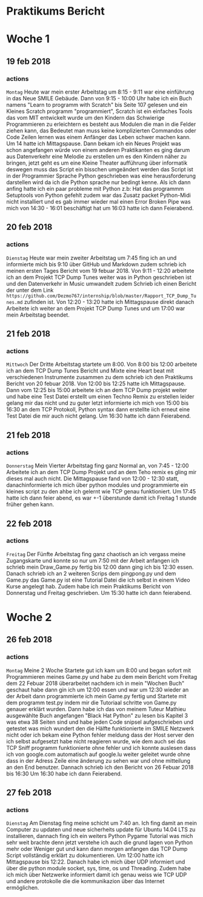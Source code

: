 # Praktikums Bericht
# Woche 1

## 19 feb 2018

### actions
```Montag```
Heute war mein erster Arbeitstag um 8:15 - 9:11 war eine einführung in das Neue SMILE Gebäude.
Dann von 9:15 - 10:00 Uhr habe ich ein Buch namens "Learn to programm with Scratch" bis Seite 107 gelesen und ein Kleines Scratch programm "programmiert", Scratch ist ein einfaches Tools das vom MIT entwickelt wurde um den Kindern das Schwierige Programmieren zu erleichtern es besteht aus Modulen die man in die Felder ziehen kann, das Bedeutet man muss keine komplizierten Commandos oder Code Zeilen lernen was einem Anfänger das Leben schwer machen kann.
Um 14 hatte ich Mittagspause.
Dann bekam ich ein Neues Projekt was schon angefangen würde von einem anderen Praktikanten es ging darum aus Datenverkehr eine Melodie zu erstellen um es den Kindern näher zu bringen, jetzt geht es um eine Kleine Theater aufführung über informatik deswegen muss das Script ein bisschen umgeändert werden das Script ist in der Programmier Sprache Python geschrieben was eine herausforderung darstellen wird da ich die Python sprache nur bedingt kenne.
Als ich dann anfing hatte ich ein paar probleme mit Python z.b: Hat das programmm Setuptools von Python gefehlt zudem war das Zusatz packet Python-Midi nicht installiert und es gab immer wieder mal einen Error Broken Pipe was mich von 14:30 - 16:01 beschäftigt hat um 16:03 hatte ich dann Feierabend.

## 20 feb 2018

### actions
```Dienstag```
Heute war mein zweiter Arbeitstag um 7:45 fing ich an und informierte mich bis 9:10 über GitHub und Markdown zudem schrieb ich meinen ersten Tages Bericht vom 19 febuar 2018.
Von 9:11 - 12:20 arbeitete ich an dem Projekt TCP Dump Tunes weiter was in Python geschrieben ist und den Datenverkehr in Music umwandelt zudem Schrieb ich einen Bericht der unter dem Link ```https://github.com/Dezmo767/internship/blob/master/Rapport_TCP_Dump_Tunes.md``` zufinden ist.
Von 12:20 - 13:20 hatte ich Mittagspause direkt danach Arbeitete ich weiter an dem Projekt TCP Dump Tunes und um 17:00 war mein Arbeitstag beendet.

## 21 feb 2018

### actions
```Mittwoch```
Der Dritte Arbeitstag startete um 8:00.
Von 8:00 bis 12:00 arbeitete ich an dem TCP Dump Tunes Bericht und Mixte eine Heart beat mit verschiedenen Instrumente zusammen zu dem schrieb ich den Praktikums Bericht von 20 febuar 2018.
Von 12:00 bis 12:25 hatte ich Mittagspause.
Dann vom 12:25 bis 15:00 arbeitete ich an dem TCP Dump projekt weiter und habe eine Test Datei erstellt um einen Techno Remix zu erstellen leider gelang mir das nicht und zu guter letzt informierte ich mich von 15:00 bis 16:30 an dem TCP Protokoll, Python syntax dann erstellte iich erneut eine Test Datei die mir auch nicht gelang.
Um 16:30 hatte ich dann Feierabend.

## 21 feb 2018

### actions
```Donnerstag```
Mein Vierter Arbeitstag fing ganz Normal an, von 7:45 - 12:00 Arbeitete ich an dem TCP Dump Projekt und an dem Teho remix es gling mir dieses mal auch nicht.
Die Mittagspause fand von 12:00 - 12:30 statt, danachinformierte ich mich über python modules und programmierte ein kleines script zu den ahbe ich gelernt wie TCP genau funktioniert.
Um 17:45 hatte ich dann feier abend, es war +-1 überstunde damit ich Freitag 1 stunde früher gehen kann.

## 22 feb 2018

### actions
```Freitag```
Der Fünfte Arbeitstag fing ganz chaotisch an ich vergass meine Zugangskarte und konnte so nur um 7:50 mit der Arbeit anfangen ich schrieb mein Draw_Game.py fertig bis 12:00 dann ging ich bis 12:30 essen.
Danach schrieb ich an 2 weiteren Scrips dem pingpong.py und dem Game.py das Game.py ist eine Tutorial Datei die ich selbst in einem Video Kurse angelegt hab.
Zudem habe ich mein Praktikums Bericht von Donnerstag und Freitag geschrieben.
Um 15:30 hatte ich dann feierabend.

# Woche 2

## 26 feb 2018

### actions
```Montag```
Meine 2 Woche Startete gut ich kam um 8:00 und began sofort mit Programmieren meines Game.py und habe zu dem mein Bericht vom Freitag dem 22 Febuar 2018 überarbeitet nachdem ich in mein "Wochen Buch" geschaut habe dann gin ich um 12:00 essen und war um 12:30 wieder an der Arbeit dann programmierte ich mein Game.py fertig und Startete mit dem programm test.py indem mir die Tutoriaal schritte von Game.py genauer erklärt wurden.
Dann habe ich das von meinem Tuteur Mathieu ausgewählte Buch angefangen "Black Hat Python"  zu lesen bis Kapitel 3 was etwa 38 Seiten sind und habe jeden Code snipsel aufgeschrieben und getestet was mich wundert den die Hälfte funktionierte im SMILE Netzwerk nicht oder ich bekam eine Python fehler meldung dass der Host server den ich selbst aufgesetzt habe nicht reagieren wurde, wie dem auch sei das TCP Sniff programm funktionierte ohne fehler und ich konnte auslesen dass ich von google.com automatisch auf google.lu weiter geleitet wurde ohne dass in der Adress Zeile eine änderung zu sehen war und ohne mitteilung an den End benutzer.
Dannach schrieb ich den Bericht von 26 Febuar 2018 bis 16:30
Um 16:30 habe ich dann Feierabend.

## 27 feb 2018

### actions
```Dienstag```
Am Dienstag fing meine schicht um 7:40 an. Ich fing damit an mein Computer zu updaten und neue sicherheits update für Ubuntu 14.04 LTS zu installieren, dannach fing ich ein weiters Python Pygame Tutorial was mich sehr weit brachte denn jetzt verstehe ich auch die grund lagen von Python mehr oder Weniger gut und kann dann morgen anfangen das TCP Dump Script vollständig erklärt zu dokumentieren.
Um 12:00 hatte ich Mittagspause bis 12:22.
Danach habe ich mich über UDP informiert und über die python module socket, sys, time, os und Threading.
Zudem habe ich mich über Netzwerke informiert damit ich genau weiss wie TCP UDP und andere protokolle die die kommunikazion über das Internet ermöglichen.
